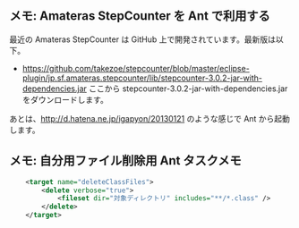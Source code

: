 ## メモ: Amateras StepCounter を Ant で利用する

最近の Amateras StepCounter は GitHub 上で開発されています。最新版は以下。
* https://github.com/takezoe/stepcounter/blob/master/eclipse-plugin/jp.sf.amateras.stepcounter/lib/stepcounter-3.0.2-jar-with-dependencies.jar
ここから stepcounter-3.0.2-jar-with-dependencies.jar をダウンロードします。

あとは、http://d.hatena.ne.jp/igapyon/20130121 のような感じで Ant から起動します。


## メモ: 自分用ファイル削除用 Ant タスクメモ


```xml
	<target name="deleteClassFiles">
		<delete verbose="true">
			<fileset dir="対象ディレクトリ" includes="**/*.class" />
		</delete>
	</target>
```

